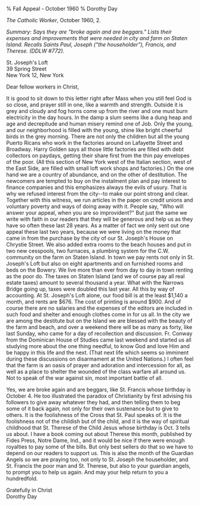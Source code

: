 % Fall Appeal - October 1960
% Dorothy Day

*The Catholic Worker*, October 1960, 2.

*Summary: Says they are "broke again and are beggars." Lists their
expenses and improvements that were needed in city and farm on Staten
Island. Recalls Saints Paul, Joseph ("the householder"), Francis, and
Therese. (DDLW \#772).*

St. Joseph's Loft \
39 Spring Street \
New York 12, New York

Dear fellow workers in Christ,

It is good to sit down to this letter right after Mass when you still
feel God is so close, and prayer still in one, like a warmth and
strength. Outside it is grey and cloudy and fog horns come up from the
river and one must burn electricity in the day hours. In the damp a slum
seems like a dung heap and age and decrepitude and human misery remind
one of Job. Only the young, and our neighborhood is filled with the
young, shine like bright cheerful birds in the grey morning. There are
not only the children but all the young Puerto Ricans who work in the
factories around on Lafayette Street and Broadway. Harry Golden says all
those little factories are filled with debt collectors on paydays,
getting their share first from the thin pay envelopes of the poor. (All
this section of New York west of the Italian section, west of the East
Side, are filled with small loft work shops and factories.) On the one
hand we are a country of abundance, and on the other of destitution. The
newcomers are tempted to buy on the instalment plan and pay interest to
finance companies and this emphasizes always the evils of usury. That is
why we refused interest from the city--to make our point strong and
clear. Together with this witness, we run articles in the paper on
credit unions and voluntary poverty and ways of doing away with it.
People say, "Who will answer your appeal, when you are so improvident?"
But just the same we write with faith in our readers that they will be
generous and help us as they have so often these last 28 years. As a
matter of fact we only sent out one appeal these last two years, because
we were living on the money that came in from the purchase by the city
of our St. Joseph's House on Chrystie Street. We also added extra rooms
to the beach houses and put in two new cesspools, two furnaces, a
plumbing system for the C.W. community on the farm on Staten Island. In
town we pay rents not only in St. Joseph's Loft but also on eight
apartments and on furnished rooms and beds on the Bowery. We live more
than ever from day to day in town renting as the poor do. The taxes on
Staten Island (and we of course pay all real estate taxes) amount to
several thousand a year. What with the Narrows Bridge going up, taxes
were doubled this last year. All this by way of accounting. At St.
Joseph's Loft alone, our food bill is at the least \$1,140 a month, and
rents are \$676. The cost of printing is around \$900. And of course
there are no salaries and the expenses of the editors are included in
such food and shelter and enough clothes come in for us all. In the city
we are among the destitute but on the Island we are blessed with the
beauty of the farm and beach, and over a weekend there will be as many
as forty, like last Sunday, who came for a day of recollection and
discussion. Fr. Conway from the Dominican House of Studies came last
weekend and started us all studying more about the one thing needful, to
know God and love Him and be happy in this life and the next. (That next
life which seems so imminent during these discussions on disarmament at
the United Nations.) I often feel that the farm is an oasis of prayer
and adoration and intercession for all, as well as a place to shelter
the wounded of the class warfare all around us. Not to speak of the war
against sin, most important battle of all.

Yes, we are broke again and are beggars, like St. Francis whose birthday
is October 4. He too illustrated the paradox of Christianity by first
advising his followers to give away whatever they had, and then telling
them to beg some of it back again, not only for their own sustenance but
to give to others. It is the foolishness of the Cross that St. Paul
speaks of. It is the foolishness not of the childish but of the child,
and it is the way of spiritual childhood that St. Therese of the Child
Jesus whose birthday is Oct. 3 tells us about. I have a book coming out
about Therese this month, published by Fides Press, Notre Dame, Ind.,
and it would be nice if there were enough royalties to pay some of the
bills. But only best sellers do that so we have to depend on our readers
to support us. This is also the month of the Guardian Angels so we are
praying too, not only to St. Joseph the householder, and St. Francis the
poor man and St. Therese, but also to your guardian angels, to prompt
you to help us again. And may your help return to you a hundredfold.

Gratefully in Christ \
Dorothy Day
